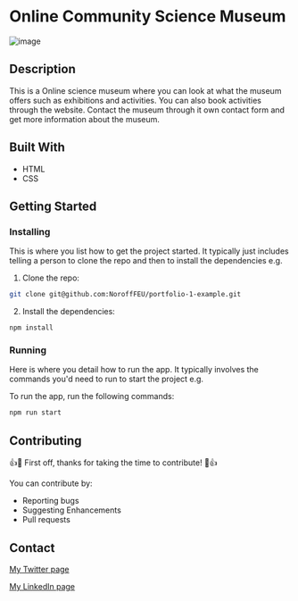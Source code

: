 # Online Community Science Museum

![image](https://github.com/EronAdemi/Sciencemuseumproject/assets/111318711/0037a0ed-cf59-4793-a858-f3f152ce7adb)


## Description

This is a Online science museum where you can look at what the museum offers such as exhibitions and activities. You can also book activities through the website. Contact the museum through it own contact form and get more information about the museum.


## Built With

- HTML
- CSS

## Getting Started

### Installing

This is where you list how to get the project started. It typically just includes telling a person to clone the repo and then to install the dependencies e.g.

1. Clone the repo:

```bash
git clone git@github.com:NoroffFEU/portfolio-1-example.git
```

2. Install the dependencies:

```
npm install
```

### Running

Here is where you detail how to run the app. It typically involves the commands you'd need to run to start the project e.g.

To run the app, run the following commands:

```bash
npm run start
```

## Contributing

👍🎉 First off, thanks for taking the time to contribute! 🎉👍

You can contribute by:
  * Reporting bugs
  * Suggesting Enhancements
  * Pull requests

## Contact


[My Twitter page](www.twitter.com)

[My LinkedIn page](www.linkedin.com)
